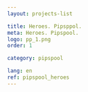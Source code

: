 ```yaml
---
layout: projects-list

title: Heroes. Pipsppol.
meta: Heroes. Pipspool.
logo: pp_1.png
order: 1

category: pipspool

lang: en
ref: pipspool_heroes
---
```

